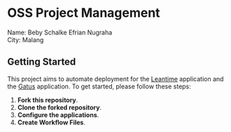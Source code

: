 # OSS Project Management

Name: Beby Schalke Efrian Nugraha
<br>
City: Malang

## Getting Started

This project aims to automate deployment for the [Leantime](https://docs.leantime.io/) application and the [Gatus](https://github.com/TwiN/gatus?tab=readme-ov-file) application. To get started, please follow these steps:

1. **Fork this repository**.
2. **Clone the forked repository**.
3. **Configure the applications**.
4. **Create Workflow Files**.
